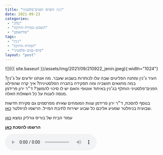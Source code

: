 ```yaml
---
title: "ג׳נין והפיוס הפנים־פלסטיני"
date: 2021-09-23
categories: 
 - "בלוג"
 - "השבוע-במזרח-התיכון"
 - "פודקאסט"
tags: 
 - "ג׳נין"
 - "המזרח-התיכון"
 - "פיוס-פנים-פלסטיני"
layout: "post"
---
```


![]({{ site.baseurl }}/assets/img/2021/09/210922_jenin.jpeg){:width="1024"}

העיר ג׳נין ומחנה הפליטים שבה עלו לכותרות בשבוע שעבר. מה אנחנו יודעים על ג׳נין? במה מתגאים תושביה ומה תפקידה בחברה הפלסטינית? איך קרה שהפילוג הפנים־פלסטיני הוחלף בג׳נין באיחוד אוטופי והאם יש לו סיכוי להמשך?
ד״ר ירון פרידמן מנסה לענות על כל השאלות האלה.

בנוסף להסכת, ד״ר ירון פרידמן וצוות המומחים שאיתו מפרסמים גם סקירת חדשות שבועית בניוזלטר שמגיע אליכם כל שבוע ישירות לתיבת המייל. הרשמו לניוזלטר [כאן](https://haifa.us7.list-manage.com/subscribe?u=11fe1442157d219f56c36d2a9&id=e0b5399e69).

עמוד הבית של בוריס גורליק נמצא [כאן](http://he.gorelik.net/about)

**הרשמו להסכת [כאן](https://anchor.fm/hashavua)**

<audio controls src="https://d3ctxlq1ktw2nl.cloudfront.net/staging/2021-8-23/220069890-44100-2-dc8e1c5ef6a5f.m4a" class=" wp-block-audio"></audio>
